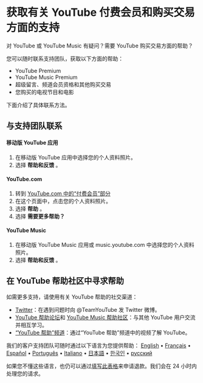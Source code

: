 # 获取有关 YouTube 付费会员和购买交易方面的支持

对 YouTube 或 YouTube Music 有疑问？需要 YouTube 购买交易方面的帮助？

您可以随时联系支持团队，获取以下方面的帮助：

* YouTube Premium
* YouTube Music Premium
* 超级留言、频道会员资格和其他购买交易
* 您购买的电视节目和电影

下面介绍了具体联系方法。

## 与支持团队联系

#### 移动版 YouTube 应用

1. 在移动版 YouTube 应用中选择您的个人资料照片。
2. 选择 **帮助和反馈** 。

#### YouTube.com

1. 转到 [YouTube.com 中的“付费会员”部分](https://www.youtube.com/paid_memberships)
2. 在这个页面中，点击您的个人资料照片。
3. 选择 **帮助** 。
4. 选择 **需要更多帮助？**

#### YouTube Music

1. 在移动版 YouTube Music 应用或 music.youtube.com 中选择您的个人资料照片。
2. 选择 **帮助和反馈** 。

## 在 YouTube 帮助社区中寻求帮助

如需更多支持，请使用有关 YouTube 帮助的社交渠道：

* [Twitter](https://twitter.com/TeamYouTube)：在遇到问题时向 @TeamYouTube 发 Twitter 微博。
* [YouTube 帮助论坛](https://support.google.com/youtube/community)和 [YouTube Music 帮助社区](https://support.google.com/youtubemusic/community)：与其他 YouTube 用户交流并相互学习。
* [“YouTube 帮助”频道](https://www.youtube.com/user/YouTubeHelp)：通过“YouTube 帮助”频道中的视频了解 YouTube。

我们的客户支持团队可随时通过以下语言为您提供帮助：
[English](http://support.google.com/youtube/answer/3194959?hl=en) • [Français](http://support.google.com/youtube/answer/3194959?hl=fr) • [Español](http://support.google.com/youtube/answer/3194959?hl=es) • [Português](http://support.google.com/youtube/answer/3194959?hl=pt-br) • [Italiano](http://support.google.com/youtube/answer/3194959?hl=it) • [日本語](http://support.google.com/youtube/answer/3194959?hl=ja) • [한국인](http://support.google.com/youtube/answer/3194959?hl=ko) • [русский](http://support.google.com/youtube/answer/3194959?hl=ru)

如果您不懂这些语言，也仍可以通过[填写此表格](https://support.google.com/youtube/contact/lws2)来申请退款。我们会在 24 小时内处理您的请求。